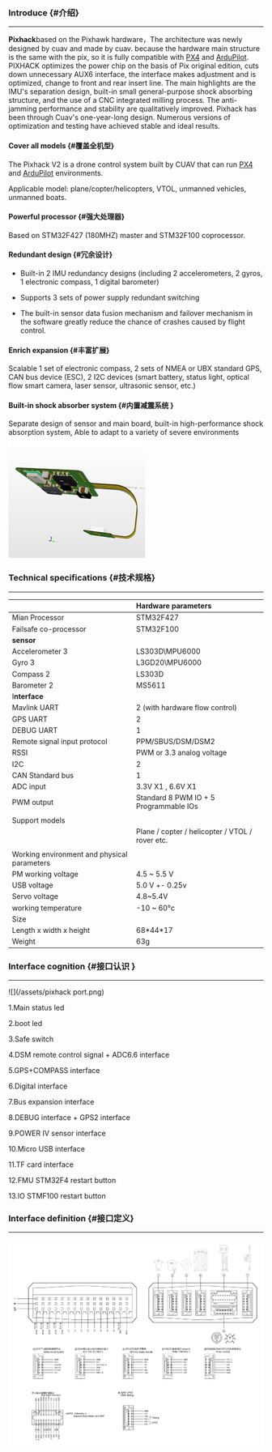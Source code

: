 ### Introduce {#介绍}

---

**Pixhack**based on the Pixhawk hardware，The architecture was newly designed by cuav and made by cuav. because the hardware main structure is the same with the pix, so it is fully compatible with [PX4](http://px4-travis.s3.amazonaws.com/Firmware/master/px4fmu-v5_default.px4) and [ArduPilot](http://firmware.ardupilot.org). PIXHACK optimizes the power chip on the basis of Pix original edition, cuts down unnecessary AUX6 interface, the interface makes adjustment and is optimized, change to front and rear insert line. The main highlights are the IMU's separation design, built-in small general-purpose shock absorbing structure, and the use of a CNC integrated milling process. The anti-jamming performance and stability are qualitatively improved. Pixhack has been through Cuav's one-year-long design. Numerous versions of optimization and testing have achieved stable and ideal results.

#### Cover all models {#覆盖全机型}

The Pixhack V2 is a drone control system built by CUAV that can run [PX4](http://px4-travis.s3.amazonaws.com/Firmware/master/px4fmu-v5_default.px4) and [ArduPilot](http://firmware.ardupilot.org) environments.

Applicable model: plane/copter/helicopters, VTOL, unmanned vehicles, unmanned boats.

#### Powerful processor {#强大处理器}

Based on STM32F427 \(180MHZ\) master and STM32F100 coprocessor.

#### Redundant design {#冗余设计}

* Built-in 2 IMU redundancy designs \(including 2 accelerometers, 2 gyros, 1 electronic compass, 1 digital barometer\)

* Supports 3 sets of power supply redundant switching

* The built-in sensor data fusion mechanism and failover mechanism in the software greatly reduce the chance of crashes caused by flight control.

#### Enrich expansion {#丰富扩展}

Scalable 1 set of electronic compass, 2 sets of NMEA or UBX standard GPS, CAN bus device \(ESC\), 2 I2C devices \(smart battery, status light, optical flow smart camera, laser sensor, ultrasonic sensor, etc.\)

#### Built-in shock absorber system {#内置减震系统 }

Separate design of sensor and main board, built-in high-performance shock absorption system, Able to adapt to a variety of severe environments  
![](/assets/imu1.png)

### Technical specifications {#技术规格}

---

|  | Hardware parameters |
| :--- | :--- |
| Mian Processor | STM32F427 |
| Failsafe co-processor | STM32F100 |
| **sensor** |  |
| Accelerometer 3 | LS303D\MPU6000 |
| Gyro 3 | L3GD20\MPU6000 |
| Compass 2 | LS303D |
| Barometer 2 | MS5611 |
| I**nterface** |  |
| Mavlink UART | 2 \(with hardware flow control\) |
| GPS UART | 2 |
| DEBUG UART | 1 |
| Remote signal input protocol | PPM/SBUS/DSM/DSM2 |
| RSSI | PWM or 3.3 analog voltage |
| I2C | 2 |
| CAN Standard bus | 1 |
| ADC input | 3.3V X1 , 6.6V X1 |
| PWM output | Standard 8 PWM IO + 5 Programmable IOs |
|  |  |
| Support models |  |
|  | Plane / copter / helicopter / VTOL / rover etc. |
|  |  |
| Working environment and physical parameters |  |
| PM working voltage | 4.5 ~ 5.5 V |
| USB voltage | 5.0 V +- 0.25v |
| Servo voltage | 4.8~5.4V |
| working temperature | -10 ~ 60°c |
| Size |  |
| Length x width x height | 68\*44\*17 |
| Weight | 63g |

### Interface cognition {#接口认识 }

---

![](/assets/pixhack port.png)

1.Main status led

2.boot led

3.Safe  switch

4.DSM remote control signal + ADC6.6 interface

5.GPS+COMPASS interface

6.Digital interface

7.Bus expansion interface

8.DEBUG interface + GPS2 interface

9.POWER IV sensor interface

10.Micro USB interface

11.TF card interface

12.FMU STM32F4 restart button

13.IO STMF100 restart button

### Interface definition {#接口定义}

---

![](/assets/V33_legend.png)

